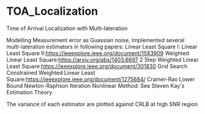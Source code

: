 # TOA_Localization

Time of Arrival Localization with Multi-lateration

Modelling Measurement error as Guassian noise, 
Implemented several multi-lateration estimators in following papers:
Linear Least Square I:
Linear Least Square II:https://ieeexplore.ieee.org/document/1583909
Weighted Linear Least Square:https://arxiv.org/abs/1403.6697
2 Step Weighted Linear Least Square:https://ieeexplore.ieee.org/document/301830
Grid Search
Constrained Weighted Linear Least Square:https://ieeexplore.ieee.org/document/1275684/
Cramer-Rao Lower Bound 
Newton-Raphson Iteration Nonlinear Method: See Steven Kay's Estimation Theory 

The variance of each estimator are plotted against CRLB at high SNR region 
